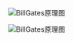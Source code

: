 ![BillGates原理图](https://github.com/G4rb3n/Botnet-Zoo/Biigates/1809/pictrue/BillGates.png)

![BillGates原理图](https://github.com/G4rb3n/Botnet-Zoo/Biigates/1809/pictrue/BillGates2.png)